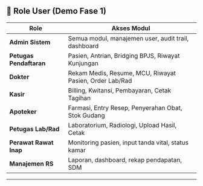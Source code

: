 ## 👥 Role User (Demo Fase 1)

| Role                  | Akses Modul                                                                 |
|-----------------------|------------------------------------------------------------------------------|
| **Admin Sistem**      | Semua modul, manajemen user, audit trail, dashboard                         |
| **Petugas Pendaftaran** | Pasien, Antrian, Bridging BPJS, Riwayat Kunjungan                          |
| **Dokter**            | Rekam Medis, Resume, MCU, Riwayat Pasien, Order Lab/Rad                     |
| **Kasir**             | Billing, Kwitansi, Pembayaran, Cetak Tagihan                                |
| **Apoteker**          | Farmasi, Entry Resep, Penyerahan Obat, Stok Gudang                          |
| **Petugas Lab/Rad**   | Laboratorium, Radiologi, Upload Hasil, Cetak                                |
| **Perawat Rawat Inap**| Monitoring pasien, input tanda vital, status kamar                          |
| **Manajemen RS**      | Laporan, dashboard, rekap pendapatan, SDM                                   |

---
